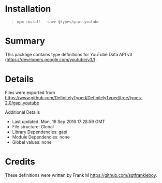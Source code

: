 # Installation
> `npm install --save @types/gapi.youtube`

# Summary
This package contains type definitions for YouTube Data API v3 (https://developers.google.com/youtube/v3/).

# Details
Files were exported from https://www.github.com/DefinitelyTyped/DefinitelyTyped/tree/types-2.0/gapi.youtube

Additional Details
 * Last updated: Mon, 19 Sep 2016 17:28:59 GMT
 * File structure: Global
 * Library Dependencies: gapi
 * Module Dependencies: none
 * Global values: none

# Credits
These definitions were written by Frank M <https://github.com/sgtfrankieboy>.
